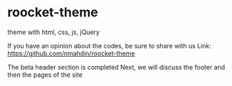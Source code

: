 # roocket-theme
theme with html, css, js, jQuery

If you have an opinion about the codes, be sure to share with us
Link: https://github.com/nmahdin/roocket-theme

The beta header section is completed
Next, we will discuss the footer and then the pages of the site
